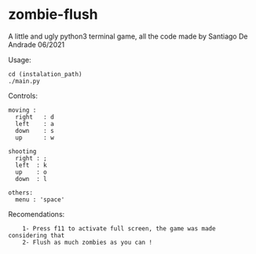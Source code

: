 # zombie-flush
A little and ugly python3 terminal game, all the code made by Santiago De Andrade 06/2021

Usage:

    cd (instalation_path)
    ./main.py
    
Controls:
    
    moving :
      right   : d
      left    : a
      down    : s
      up      : w
    
    shooting
      right : ;
      left  : k
      up    : o
      down  : l
    
    others:
      menu : 'space'
    
Recomendations: 
        
        1- Press f11 to activate full screen, the game was made considering that
        2- Flush as much zombies as you can ! 
